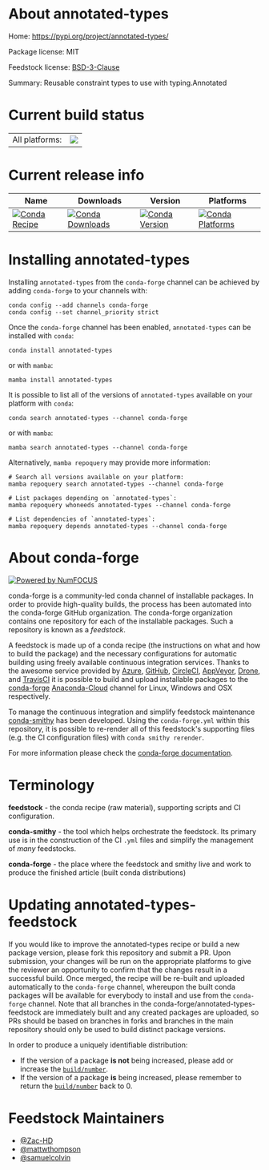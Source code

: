 About annotated-types
=====================

Home: https://pypi.org/project/annotated-types/

Package license: MIT

Feedstock license: [BSD-3-Clause](https://github.com/conda-forge/annotated-types-feedstock/blob/main/LICENSE.txt)

Summary: Reusable constraint types to use with typing.Annotated

Current build status
====================


<table><tr><td>All platforms:</td>
    <td>
      <a href="https://dev.azure.com/conda-forge/feedstock-builds/_build/latest?definitionId=18343&branchName=main">
        <img src="https://dev.azure.com/conda-forge/feedstock-builds/_apis/build/status/annotated-types-feedstock?branchName=main">
      </a>
    </td>
  </tr>
</table>

Current release info
====================

| Name | Downloads | Version | Platforms |
| --- | --- | --- | --- |
| [![Conda Recipe](https://img.shields.io/badge/recipe-annotated--types-green.svg)](https://anaconda.org/conda-forge/annotated-types) | [![Conda Downloads](https://img.shields.io/conda/dn/conda-forge/annotated-types.svg)](https://anaconda.org/conda-forge/annotated-types) | [![Conda Version](https://img.shields.io/conda/vn/conda-forge/annotated-types.svg)](https://anaconda.org/conda-forge/annotated-types) | [![Conda Platforms](https://img.shields.io/conda/pn/conda-forge/annotated-types.svg)](https://anaconda.org/conda-forge/annotated-types) |

Installing annotated-types
==========================

Installing `annotated-types` from the `conda-forge` channel can be achieved by adding `conda-forge` to your channels with:

```
conda config --add channels conda-forge
conda config --set channel_priority strict
```

Once the `conda-forge` channel has been enabled, `annotated-types` can be installed with `conda`:

```
conda install annotated-types
```

or with `mamba`:

```
mamba install annotated-types
```

It is possible to list all of the versions of `annotated-types` available on your platform with `conda`:

```
conda search annotated-types --channel conda-forge
```

or with `mamba`:

```
mamba search annotated-types --channel conda-forge
```

Alternatively, `mamba repoquery` may provide more information:

```
# Search all versions available on your platform:
mamba repoquery search annotated-types --channel conda-forge

# List packages depending on `annotated-types`:
mamba repoquery whoneeds annotated-types --channel conda-forge

# List dependencies of `annotated-types`:
mamba repoquery depends annotated-types --channel conda-forge
```


About conda-forge
=================

[![Powered by
NumFOCUS](https://img.shields.io/badge/powered%20by-NumFOCUS-orange.svg?style=flat&colorA=E1523D&colorB=007D8A)](https://numfocus.org)

conda-forge is a community-led conda channel of installable packages.
In order to provide high-quality builds, the process has been automated into the
conda-forge GitHub organization. The conda-forge organization contains one repository
for each of the installable packages. Such a repository is known as a *feedstock*.

A feedstock is made up of a conda recipe (the instructions on what and how to build
the package) and the necessary configurations for automatic building using freely
available continuous integration services. Thanks to the awesome service provided by
[Azure](https://azure.microsoft.com/en-us/services/devops/), [GitHub](https://github.com/),
[CircleCI](https://circleci.com/), [AppVeyor](https://www.appveyor.com/),
[Drone](https://cloud.drone.io/welcome), and [TravisCI](https://travis-ci.com/)
it is possible to build and upload installable packages to the
[conda-forge](https://anaconda.org/conda-forge) [Anaconda-Cloud](https://anaconda.org/)
channel for Linux, Windows and OSX respectively.

To manage the continuous integration and simplify feedstock maintenance
[conda-smithy](https://github.com/conda-forge/conda-smithy) has been developed.
Using the ``conda-forge.yml`` within this repository, it is possible to re-render all of
this feedstock's supporting files (e.g. the CI configuration files) with ``conda smithy rerender``.

For more information please check the [conda-forge documentation](https://conda-forge.org/docs/).

Terminology
===========

**feedstock** - the conda recipe (raw material), supporting scripts and CI configuration.

**conda-smithy** - the tool which helps orchestrate the feedstock.
                   Its primary use is in the construction of the CI ``.yml`` files
                   and simplify the management of *many* feedstocks.

**conda-forge** - the place where the feedstock and smithy live and work to
                  produce the finished article (built conda distributions)


Updating annotated-types-feedstock
==================================

If you would like to improve the annotated-types recipe or build a new
package version, please fork this repository and submit a PR. Upon submission,
your changes will be run on the appropriate platforms to give the reviewer an
opportunity to confirm that the changes result in a successful build. Once
merged, the recipe will be re-built and uploaded automatically to the
`conda-forge` channel, whereupon the built conda packages will be available for
everybody to install and use from the `conda-forge` channel.
Note that all branches in the conda-forge/annotated-types-feedstock are
immediately built and any created packages are uploaded, so PRs should be based
on branches in forks and branches in the main repository should only be used to
build distinct package versions.

In order to produce a uniquely identifiable distribution:
 * If the version of a package **is not** being increased, please add or increase
   the [``build/number``](https://docs.conda.io/projects/conda-build/en/latest/resources/define-metadata.html#build-number-and-string).
 * If the version of a package **is** being increased, please remember to return
   the [``build/number``](https://docs.conda.io/projects/conda-build/en/latest/resources/define-metadata.html#build-number-and-string)
   back to 0.

Feedstock Maintainers
=====================

* [@Zac-HD](https://github.com/Zac-HD/)
* [@mattwthompson](https://github.com/mattwthompson/)
* [@samuelcolvin](https://github.com/samuelcolvin/)


